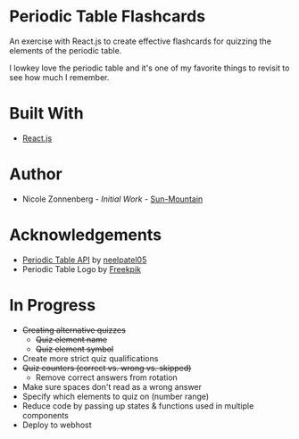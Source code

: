 # Periodic Table Flashcards
An exercise with React.js to create effective flashcards for quizzing the elements of the periodic table.

I lowkey love the periodic table and it's one of my favorite things to revisit to see how much I remember. 

# Built With
* [React.js](https://reactjs.org/)

# Author
* Nicole Zonnenberg - _Initial Work_ - [Sun-Mountain](https://github.com/Sun-Mountain)

# Acknowledgements
* [Periodic Table API](https://github.com/neelpatel05/periodic-table-api) by [neelpatel05](https://github.com/neelpatel05)
* Periodic Table Logo by [Freekpik](https://www.freepik.com/)

# In Progress
* ~~Creating alternative quizzes~~
    * ~~Quiz element name~~
    * ~~Quiz element symbol~~
* Create more strict quiz qualifications
* ~~Quiz counters (correct vs. wrong vs. skipped)~~
    * Remove correct answers from rotation
* Make sure spaces don't read as a wrong answer
* Specify which elements to quiz on (number range)
* Reduce code by passing up states & functions used in multiple components
* Deploy to webhost